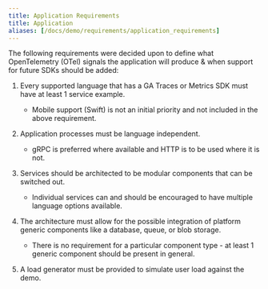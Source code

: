 ```yaml
---
title: Application Requirements
title: Application
aliases: [/docs/demo/requirements/application_requirements]
---
```


The following requirements were decided upon to define what OpenTelemetry (OTel)
signals the application will produce & when support for future SDKs should be
added:

1. Every supported language that has a GA Traces or Metrics SDK must have at
   least 1 service example.

   - Mobile support (Swift) is not an initial priority and not included in the
     above requirement.

2. Application processes must be language independent.

   - gRPC is preferred where available and HTTP is to be used where it is not.

3. Services should be architected to be modular components that can be switched
   out.

   - Individual services can and should be encouraged to have multiple language
     options available.

4. The architecture must allow for the possible integration of platform generic
   components like a database, queue, or blob storage.

   - There is no requirement for a particular component type - at least 1
     generic component should be present in general.

5. A load generator must be provided to simulate user load against the demo.
